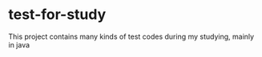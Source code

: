 test-for-study
==============

This project contains many kinds of test codes during my studying, mainly in java
